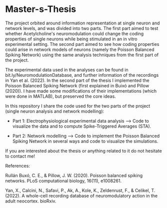 # Master-s-Thesis

The project orbited around information representation at single neuron and network levels, and was divided into two parts. The first part aimed to test whether Acetylcholine's neuromodulation could change the coding properties of single neurons while being stimulated in an in vitro experimental setting. The second part aimed to see how coding properties could arise in network models of neurons (namely the Poisson Balanced Spiking Network) using the same analysis techniques from the first part of the project. 

The experimental data used in the analyses can be found in bit.ly/NeuromodulationDatabase, and further information of the recordings in Yan et al. (2022). In the second part of the thesis I implemented the Poisson Balanced Spiking Network (first explained in Buixó and Pillow (2020)). I have made some modifications of their implementations (which were done in MATLAB), but preserved the core ideas.

In this repository I share the code used for the two parts of the project (single neuron analysis and network modelling):

  - Part 1: Electrophysiological experimental data analysis --> Code to visualize the data and to compute Spike-Triggered Averages (STA).
  
  - Part 2: Network modelling --> Code to implement the Poisson Balanced Spiking Network in several ways and code to visualize the simulations.

If you are interested about the thesis or anything related to it do not hesitate to contact me!

References:

Rullán Buxó, C. E., & Pillow, J. W. (2020). Poisson balanced spiking networks. PLoS computational biology, 16(11), e1008261.

Yan, X., Calcini, N., Safavi, P., Ak, A., Kole, K., Zeldenrust, F., & Celikel, T. (2022). A whole-cell recording database of neuromodulatory action in the adult neocortex. bioRxiv.
